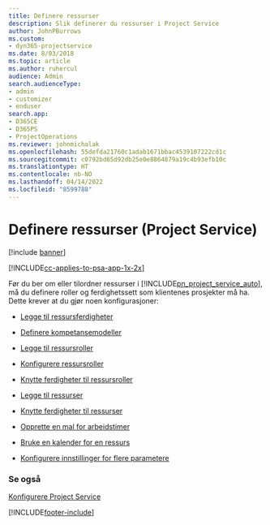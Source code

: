 ```yaml
---
title: Definere ressurser
description: Slik definerer du ressurser i Project Service
author: JohnPBurrows
ms.custom:
- dyn365-projectservice
ms.date: 8/03/2018
ms.topic: article
ms.author: ruhercul
audience: Admin
search.audienceType:
- admin
- customizer
- enduser
search.app:
- D365CE
- D365PS
- ProjectOperations
ms.reviewer: johnmichalak
ms.openlocfilehash: 55defda21760c1adab1671bbac4539107222cd1c
ms.sourcegitcommit: c0792bd65d92db25e0e8864879a19c4b93efb10c
ms.translationtype: HT
ms.contentlocale: nb-NO
ms.lasthandoff: 04/14/2022
ms.locfileid: "8599788"
---
```

# <a name="set-up-resources-project-service"></a>Definere ressurser (Project Service)

[!include [banner](../includes/psa-now-project-operations.md)]

[!INCLUDE[cc-applies-to-psa-app-1x-2x](../includes/cc-applies-to-psa-app-1x-2x.md)]

Før du ber om eller tilordner ressurser i [!INCLUDE[pn_project_service_auto](../includes/pn-project-service-auto.md)], må du definere roller og ferdighetssett som klientenes prosjekter må ha. Dette krever at du gjør noen konfigurasjoner:  
  
-   [Legge til ressursferdigheter](../psa/add-resource-skills.md)  
  
-   [Definere kompetansemodeller](../psa/set-up-proficiency-models.md)  
  
-   [Legge til ressursroller](../psa/add-resource-roles.md)  
  
-   [Konfigurere ressursroller](../psa/configure-resource-roles.md)  
  
-   [Knytte ferdigheter til ressursroller](../psa/associate-skills-with-resource-roles.md)  
  
-   [Legge til ressurser](../psa/add-resources.md)  
  
-   [Knytte ferdigheter til ressurser](../psa/associate-skills-with-resources.md)  
  
-   [Opprette en mal for arbeidstimer](../psa/create-work-hours-template.md)  
  
-   [Bruke en kalender for en ressurs](../psa/apply-calendar-resource.md)  
  
-   [Konfigurere innstillinger for flere parametere](../psa/configure-additional-parameters-settings.md)  
  
### <a name="see-also"></a>Se også  
 [Konfigurere Project Service](../psa/configure.md)


[!INCLUDE[footer-include](../includes/footer-banner.md)]
